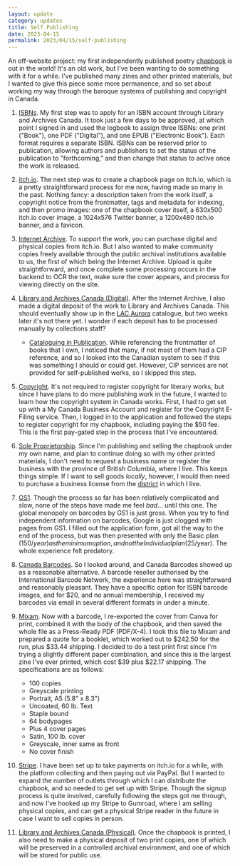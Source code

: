 ```yaml
---
layout: update
category: updates
title: Self Publishing
date: 2023-04-15
permalink: 2023/04/15/self-publishing
---
```


An off-website project: my first independently published poetry [chapbook](https://vagrantludology.itch.io/on-the-back-of-a-tiger) is out in the world! It's an old work, but I've been wanting to do something with it for a while. I've published many zines and other printed materials, but I wanted to give this piece some more permanence, and so set about working my way through the baroque systems of publishing and copyright in Canada.

1. [ISBNs](https://library-archives.canada.ca/eng/services/publishers/isbn/Pages/isbn.aspx). My first step was to apply for an ISBN account through Library and Archives Canada. It took just a few days to be approved, at which point I signed in and used the logbook to assign three ISBNs: one print ("Book"), one PDF ("Digital"), and one EPUB ("Electronic Book"). Each format requires a separate ISBN. ISBNs can be reserved prior to publication, allowing authors and publishers to set the status of the publication to "forthcoming," and then change that status to active once the work is released.

2. [itch.io](https://vagrantludology.itch.io/on-the-back-of-a-tiger). The next step was to create a chapbook page on itch.io, which is a pretty straightforward process for me now, having made so many in the past. Nothing fancy: a description taken from the work itself, a copyright notice from the frontmatter, tags and metadata for indexing, and then promo images: one of the chapbook cover itself, a 630x500 itch.io cover image, a 1024x576 Twitter banner, a 1200x480 itch.io banner, and a favicon.

3. [Internet Archive](https://archive.org/details/2023-stein-on-the-back-of-a-tiger). To support the work, you can purchase digital and physical copies from itch.io. But I also wanted to make community copies freely available through the public archival institutions available to us, the first of which being the Internet Archive. Upload is quite straightforward, and once complete some processing occurs in the backend to OCR the text, make sure the cover appears, and process for viewing directly on the site.

4. [Library and Archives Canada (Digital)](https://library-archives.canada.ca/eng/services/publishers/legal-deposit/pages/deposit-digital-publications.aspx). After the Internet Archive, I also made a digital deposit of the work to Library and Archives Canada. This should eventually show up in the [LAC Aurora](https://bac-lac.on.worldcat.org/discovery) catalogue, but two weeks later it's not there yet. I wonder if each deposit has to be processed manually by collections staff?

    * [Cataloguing in Publication](https://library-archives.canada.ca/eng/services/publishers/cataloguing-publication/pages/applying.aspx). While referencing the frontmatter of books that I own, I noticed that many, if not most of them had a CIP reference, and so I looked into the Canadian system to see if this was something I should or could get. However, CIP services are not provided for self-published works, so I skipped this step.

5. [Copyright](https://ised-isde.canada.ca/site/canadian-intellectual-property-office/en/copyright/registration-copyright-filing-online). It's not required to register copyright for literary works, but since I have plans to do more publishing work in the future, I wanted to learn how the copyright system in Canada works. First, I had to get set up with a My Canada Business Account and register for the Copyright E-Filing service. Then, I logged in to the application and followed the steps to register copyright for my chapbook, including paying the $50 fee. This is the first pay-gated step in the process that I've encountered.

6. [Sole Proprietorship](https://www2.gov.bc.ca/gov/content/employment-business/business/managing-a-business/permits-licences/businesses-incorporated-companies/proprietorships-partnerships). Since I'm publishing and selling the chapbook under my own name, and plan to continue doing so with my other printed materials, I don't need to request a business name or register the business with the province of British Columbia, where I live. This keeps things simple. If I want to sell goods *locally*, however, I would then need to purchase a business license from the [district](https://www.sechelt.ca/en/business-and-development/business-licences.aspx) in which I live.

7. [GS1](https://www.gs1.org/standards/get-barcodes). Though the process so far has been relatively complicated and slow, none of the steps have made me feel *bad*... until this one. The global monopoly on barcodes by GS1 is just gross. When you try to find independent information on barcodes, Google is just clogged with pages from GS1. I filled out the application form, got all the way to the end of the process, but was then presented with only the Basic plan ($150/year) as the minimum option, and not the Individual plan ($25/year). The whole experience felt predatory.

8. [Canada Barcodes](https://canadabarcodes.ca/). So I looked around, and Canada Barcodes showed up as a reasonable alternative. A barcode reseller authorised by the International Barcode Network, the experience here was straightforward and reasonably pleasant. They have a specific option for ISBN barcode images, and for $20, and no annual membership, I received my barcodes via email in several different formats in under a minute.

9. [Mixam](https://mixam.ca/booklets). Now with a barcode, I re-exported the cover from Canva for print, combined it with the body of the chapbook, and then saved the whole file as a Press-Ready PDF (PDF/X-4). I took this file to Mixam and prepared a quote for a booklet, which worked out to $242.50 for the run, plus $33.44 shipping. I decided to do a test print first since I'm trying a slightly different paper combination, and since this is the largest zine I've ever printed, which cost $39 plus $22.17 shipping. The specifications are as follows:

    * 100 copies
    * Greyscale printing
    * Portrait, A5 (5.8" x 8.3")
    * Uncoated, 60 lb. Text
    * Staple bound
    * 64 bodypages
    * Plus 4 cover pages
    * Satin, 100 lb. cover
    * Greyscale, inner same as front
    * No cover finish

10. [Stripe](https://stripe.com/en-ca). I have been set up to take payments on itch.io for a while, with the platform collecting and then paying out via PayPal. But I wanted to expand the number of outlets through which I can distribute the chapbook, and so needed to get set up with Stripe. Though the signup process is quite involved, carefully following the steps got me through, and now I've hooked up my Stripe to Gumroad, where I am selling physical copies, and can get a physical Stripe reader in the future in case I want to sell copies in person.

11. [Library and Archives Canada (Physical)](https://library-archives.canada.ca/eng/services/publishers/legal-deposit/pages/deposit-physical-publications.aspx). Once the chapbook is printed, I also need to make a physical deposit of two print copies, one of which will be preserved in a controlled archival environment, and one of which will be stored for public use.
